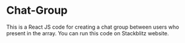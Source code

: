 # Chat-Group
This is a React JS code for creating a chat group between users who present in the array.
You can run this code on Stackblitz website.
